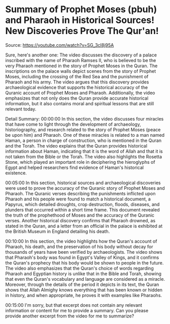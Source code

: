 # Summary of Prophet Moses (pbuh) and Pharaoh in Historical Sources! New Discoveries Prove The Qur'an!

Source: https://youtube.com/watch?v=SG_3cI8j95A

Sure, here's another one: The video discusses the discovery of a palace inscribed with the name of Pharaoh Ramses II, who is believed to be the very Pharaoh mentioned in the story of Prophet Moses in the Quran. The inscriptions on the palace walls depict scenes from the story of Prophet Moses, including the crossing of the Red Sea and the punishment of Pharaoh and his army. The video argues that this discovery provides archaeological evidence that supports the historical accuracy of the Quranic account of Prophet Moses and Pharaoh. Additionally, the video emphasizes that not only does the Quran provide accurate historical information, but it also contains moral and spiritual lessons that are still relevant today.

Detail Summary: 
00:00:00
In this section, the video discusses four miracles that have come to light through the development of archaeology, historiography, and research related to the story of Prophet Moses (peace be upon him) and Pharaoh. One of these miracles is related to a man named Haman, a person in charge of construction, who is mentioned in the Quran and the Torah. The video explains that the Quran provides historical information about Haman, indicating that it is the word of Allah and that it is not taken from the Bible or the Torah. The video also highlights the Rosetta Stone, which played an important role in deciphering the hieroglyphs of Egypt and helped researchers find evidence of Haman's historical existence.

00:05:00
In this section, historical sources and archaeological discoveries were used to prove the accuracy of the Quranic story of Prophet Moses and Pharaoh. The Quranic verses describing the punishments inflicted upon Pharaoh and his people were found to match a historical document, a Papyrus, which detailed droughts, crop destruction, floods, diseases, and plunders that occurred within a short time frame. This document revealed the truth of the prophethood of Moses and the accuracy of the Quranic verses. Another historical discovery confirms that Pharaoh drowned, as stated in the Quran, and a letter from an official in the palace is exhibited at the British Museum in England detailing his death.

00:10:00
In this section, the video highlights how the Quran's account of Pharaoh, his death, and the preservation of his body without decay for thousands of years have been verified by archaeologists. The video shows that Pharaoh's body was found in Egypt's Valley of Kings, and it confirms the Quran's prophecy that his body would be shown to people in the future. The video also emphasizes that the Quran's choice of words regarding Pharaoh and Egyptian history is unlike that in the Bible and Torah, showing that even the Quran's vocabulary and language are considered as a miracle. Moreover, through the details of the period it depicts in its text, the Quran shows that Allah Almighy knows everything that has been known or hidden in history, and when appropriate, he proves it with examples like Pharaohs.

00:15:00
I'm sorry, but that excerpt does not contain any relevant information or content for me to provide a summary. Can you please provide another excerpt from the video for me to summarize?

